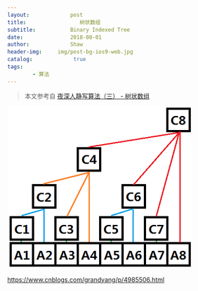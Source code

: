 ```yaml
---
layout:             post
title:                 树状数组
subtitle:           Binary Indexed Tree
date:      	        2018-08-01
author:             Shaw
header-img:     img/post-bg-ios9-web.jpg
catalog: 	         true
tags:
        - 算法
---
```

>本文参考自 [夜深人静写算法（三） - 树状数组](http://www.cppblog.com/menjitianya/archive/2015/11/02/212171.html) 


![](https://raw.githubusercontent.com/xiaoran-tang/xiaoran-tang.github.io/master/img/szsz.png)

https://www.cnblogs.com/grandyang/p/4985506.html